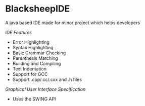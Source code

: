 # BlacksheepIDE
A java based IDE made for minor project which helps developers

*IDE Features*

- Error Highlighting
 - Syntax Highlighting
 - Basic Grammar Checking
 - Parenthesis Matching
 - Building and Compiling
 - Text Indentation
 - Support for GCC
 - Support .cpp/.cc/.cxx and .h files

*Graphical User Interface Specification*

 - Uses the SWING API
